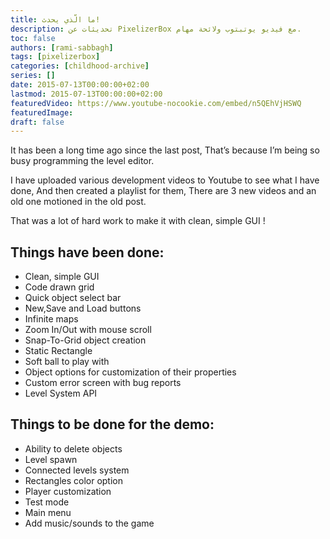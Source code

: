 ```yaml
---
title: ما الّذي يحدث!
description: تحديثات عن PixelizerBox مع فيديو يوتبتوب ولائحة مهام.
toc: false
authors: [rami-sabbagh]
tags: [pixelizerbox]
categories: [childhood-archive]
series: []
date: 2015-07-13T00:00:00+02:00
lastmod: 2015-07-13T00:00:00+02:00
featuredVideo: https://www.youtube-nocookie.com/embed/n5QEhVjHSWQ
featuredImage:
draft: false
---
```


It has been a long time ago since the last post, That’s because I’m being so busy programming the level editor.

I have uploaded various development videos to Youtube to see what I have done, And then created a playlist for them, There are 3 new videos and an old one motioned in the old post.

That was a lot of hard work to make it with clean, simple GUI !

## Things have been done:

- Clean, simple GUI
- Code drawn grid
- Quick object select bar
- New,Save and Load buttons
- Infinite maps
- Zoom In/Out with mouse scroll
- Snap-To-Grid object creation
- Static Rectangle
- Soft ball to play with
- Object options for customization of their properties
- Custom error screen with bug reports
- Level System API

## Things to be done for the demo:

- Ability to delete objects
- Level spawn
- Connected levels system
- Rectangles color option
- Player customization
- Test mode
- Main menu
- Add music/sounds to the game